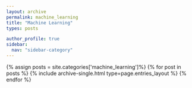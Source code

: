 ```yaml
---
layout: archive
permalink: machine_learning
title: "Machine Learning"
types: posts

author_profile: true
sidebar:
  nav: "sidebar-category"
---
```


{% assign posts = site.categories['machine_learning']%}
{% for post in posts %}
  {% include archive-single.html type=page.entries_layout %}
{% endfor %}